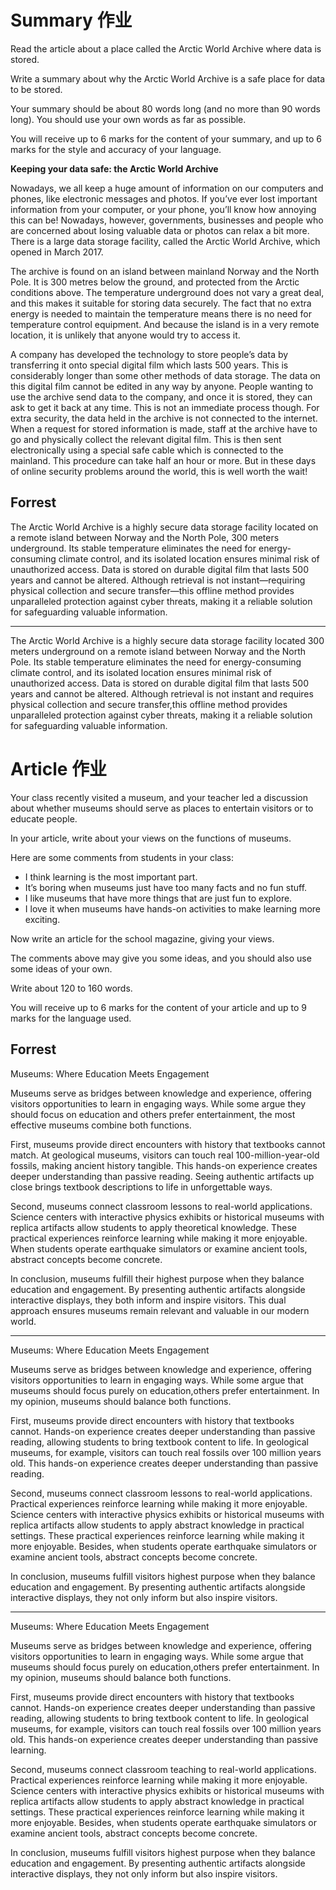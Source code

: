 # Summary 作业
Read the article about a place called the Arctic World Archive where data is stored.

Write a summary about why the Arctic World Archive is a safe place for data to be stored.

Your summary should be about 80 words long (and no more than 90 words long). You should use your own words as far as possible.

You will receive up to 6 marks for the content of your summary, and up to 6 marks for the style and accuracy of your language.

**Keeping your data safe: the Arctic World Archive**

Nowadays, we all keep a huge amount of information on our computers and phones, like electronic messages and photos. If you’ve ever lost important information from your computer, or your phone, you’ll know how annoying this can be! Nowadays, however, governments, businesses and people who are concerned about losing valuable data or photos can relax a bit more. There is a large data storage facility, called the Arctic World Archive, which opened in March 2017.

The archive is found on an island between mainland Norway and the North Pole. It is 300 metres below the ground, and protected from the Arctic conditions above. The temperature underground does not vary a great deal, and this makes it suitable for storing data securely. The fact that no extra energy is needed to maintain the temperature means there is no need for temperature control equipment. And because the island is in a very remote location, it is unlikely that anyone would try to access it.

A company has developed the technology to store people’s data by transferring it onto special digital film which lasts 500 years. This is considerably longer than some other methods of data storage. The data on this digital film cannot be edited in any way by anyone. People wanting to use the archive send data to the company, and once it is stored, they can ask to get it back at any time. This is not an immediate process though. For extra security, the data held in the archive is not connected to the internet. When a request for stored information is made, staff at the archive have to go and physically collect the relevant digital film. This is then sent electronically using a special safe cable which is connected to the mainland. This procedure can take half an hour or more. But in these days of online security problems around the world, this is well worth the wait!


## Forrest
The Arctic World Archive is a highly secure data storage facility located on a remote island between Norway and the North Pole, 300 meters underground. Its stable temperature eliminates the need for energy-consuming climate control, and its isolated location ensures minimal risk of unauthorized access. Data is stored on durable digital film that lasts 500 years and cannot be altered. Although retrieval is not instant—requiring physical collection and secure transfer—this offline method provides unparalleled protection against cyber threats, making it a reliable solution for safeguarding valuable information.

------------
The Arctic World Archive is a highly secure data storage facility located 300 meters underground on a remote island between Norway and the North Pole. Its stable temperature eliminates the need for energy-consuming climate control, and its isolated location ensures minimal risk of unauthorized access. Data is stored on durable digital film that lasts 500 years and cannot be altered. Although retrieval is not instant and requires physical collection and secure transfer,this offline method provides unparalleled protection against cyber threats, making it a reliable solution for safeguarding valuable information.

# Article 作业
Your class recently visited a museum, and your teacher led a discussion about whether museums should serve as places to entertain visitors or to educate people.

In your article, write about your views on the functions of museums.

Here are some comments from students in your class:
- I think learning is the most important part.
- It’s boring when museums just have too many facts and no fun stuff.
- I like museums that have more things that are just fun to explore.
- I love it when museums have hands-on activities to make learning more exciting.

Now write an article for the school magazine, giving your views.

The comments above may give you some ideas, and you should also use some ideas of your own.

Write about 120 to 160 words.

You will receive up to 6 marks for the content of your article and up to 9 marks for the language used.

## Forrest
Museums: Where Education Meets Engagement

Museums serve as bridges between knowledge and experience, offering visitors opportunities to learn in engaging ways. While some argue they should focus on education and others prefer entertainment, the most effective museums combine both functions.

First, museums provide direct encounters with history that textbooks cannot match. At geological museums, visitors can touch real 100-million-year-old fossils, making ancient history tangible. This hands-on experience creates deeper understanding than passive reading. Seeing authentic artifacts up close brings textbook descriptions to life in unforgettable ways.

Second, museums connect classroom lessons to real-world applications. Science centers with interactive physics exhibits or historical museums with replica artifacts allow students to apply theoretical knowledge. These practical experiences reinforce learning while making it more enjoyable. When students operate earthquake simulators or examine ancient tools, abstract concepts become concrete.

In conclusion, museums fulfill their highest purpose when they balance education and engagement. By presenting authentic artifacts alongside interactive displays, they both inform and inspire visitors. This dual approach ensures museums remain relevant and valuable in our modern world.

---------------------
Museums: Where Education Meets Engagement

Museums serve as bridges between knowledge and experience, offering visitors opportunities to learn in engaging ways. While some argue that museums should focus purely on education,others prefer entertainment. In
my opinion, museums should balance both functions.

First, museums provide direct encounters with history that textbooks cannot. Hands-on experience creates deeper understanding than passive reading, allowing students to bring textbook content to life. In geological museums, for example, visitors can touch real fossils over 100 million years old. This hands-on experience creates deeper understanding than passive reading. 

Second, museums connect classroom lessons to real-world applications. Practical experiences reinforce learning while making it more enjoyable. Science centers with interactive physics exhibits or historical museums with replica artifacts allow students to apply abstract knowledge in practical settings. These practical experiences reinforce learning while making it more enjoyable. Besides, when students operate earthquake simulators or examine ancient tools, abstract concepts become concrete.

In conclusion, museums fulfill visitors highest purpose when they balance education and engagement. By presenting authentic artifacts alongside interactive displays, they not only inform but also inspire visitors.

---------------------
Museums: Where Education Meets Engagement

Museums serve as bridges between knowledge and experience, offering visitors opportunities to learn in engaging ways. While some argue that museums should focus purely on education,others prefer entertainment. In
my opinion, museums should balance both functions.

First, museums provide direct encounters with history that textbooks cannot. Hands-on experience creates deeper understanding than passive reading, allowing students to bring textbook content to life. In geological museums, for example, visitors can touch real fossils over 100 million years old. This hands-on experience creates deeper understanding than passive learning. 

Second, museums connect classroom teaching to real-world applications. Practical experiences reinforce learning while making it more enjoyable. Science centers with interactive physics exhibits or historical museums with replica artifacts allow students to apply abstract knowledge in practical settings. These practical experiences reinforce learning while making it more enjoyable. Besides, when students operate earthquake simulators or examine ancient tools, abstract concepts become concrete.

In conclusion, museums fulfill visitors highest purpose when they balance education and engagement. By presenting authentic artifacts alongside interactive displays, they not only inform but also inspire visitors.
